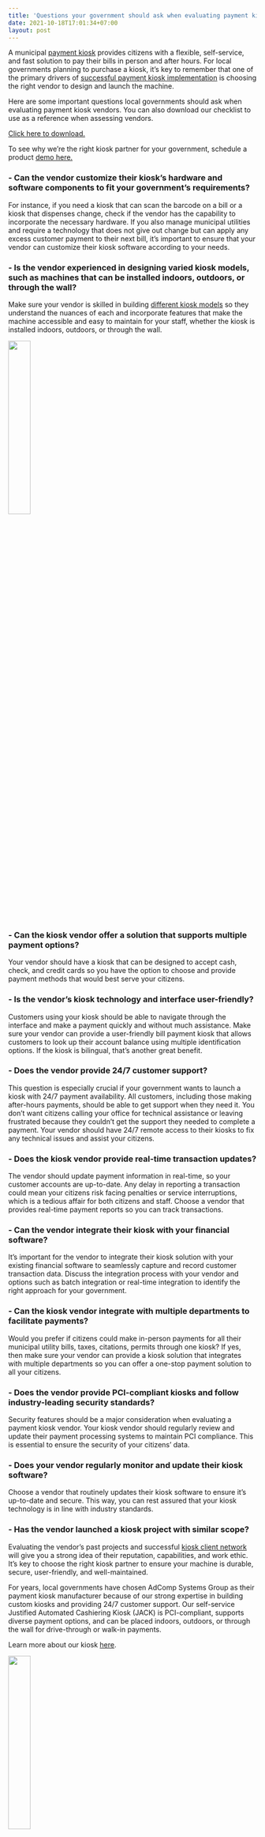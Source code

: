 ```yaml
---
title: 'Questions your government should ask when evaluating payment kiosk vendors'
date: 2021-10-18T17:01:34+07:00
layout: post
---
```

A municipal [payment kiosk](https://www.adcompsystems.com/payment-kiosk.html) provides citizens with a flexible, self-service, and fast solution to pay their bills in person and after hours. For local governments planning to purchase a kiosk, it’s key to remember that one of the primary drivers of [successful payment kiosk implementation](https://www.adcompsystems.com/utility-payment-kiosk-local-government.html) is choosing the right vendor to design and launch the machine.

Here are some important questions local governments should ask when evaluating payment kiosk vendors. You can also download our checklist to use as a reference when assessing vendors.

[Click here to download.](https://www.adcompsystems.com/payment-kiosk-vendors.pdf)


To see why we’re the right kiosk partner for your government, schedule a product [demo here.](https://www.adcompsystems.com/contactus.html)

<h3>- Can the vendor customize their kiosk’s hardware and software components to fit your government’s requirements?</h3>

For instance, if you need a kiosk that can scan the barcode on a bill or a kiosk that dispenses change, check if the vendor has the capability to incorporate the necessary hardware. If you also manage municipal utilities and require a technology that does not give out change but can apply any excess customer payment to their next bill, it’s important to ensure that your vendor can customize their kiosk software according to your needs.

<h3>- Is the vendor experienced in designing varied kiosk models, such as machines that can be installed indoors, outdoors, or through the wall?</h3>

Make sure your vendor is skilled in building [different kiosk models](https://www.adcompsystems.com/municipal-payment-kiosk.html) so they understand the nuances of each and incorporate features that make the machine accessible and easy to maintain for your staff, whether the kiosk is installed indoors, outdoors, or through the wall.

<img src="/images/posts/solutions.webp" loading="lazy"
     width="30%" />

<h3>- Can the kiosk vendor offer a solution that supports multiple payment options?</h3>
Your vendor should have a kiosk that can be designed to accept cash, check, and credit cards so you have the option to choose and provide payment methods that would best serve your citizens.

<h3>- Is the vendor’s kiosk technology and interface user-friendly?</h3>
Customers using your kiosk should be able to navigate through the interface and make a payment quickly and without much assistance. Make sure your vendor can provide a user-friendly bill payment kiosk that allows customers to look up their account balance using multiple identification options. If the kiosk is bilingual, that’s another great benefit.

<h3>- Does the vendor provide 24/7 customer support?</h3>
This question is especially crucial if your government wants to launch a kiosk with 24/7 payment availability. All customers, including those making after-hours payments, should be able to get support when they need it. You don’t want citizens calling your office for technical assistance or leaving frustrated because they couldn’t get the support they needed to complete a payment. Your vendor should have 24/7 remote access to their kiosks to fix any technical issues and assist your citizens.

<h3>- Does the kiosk vendor provide real-time transaction updates?</h3>
The vendor should update payment information in real-time, so your customer accounts are up-to-date. Any delay in reporting a transaction could mean your citizens risk facing penalties or service interruptions, which is a tedious affair for both citizens and staff. Choose a vendor that provides real-time payment reports so you can track transactions.

<h3>- Can the vendor integrate their kiosk with your financial software?</h3>
It’s important for the vendor to integrate their kiosk solution with your existing financial software to seamlessly capture and record customer transaction data. Discuss the integration process with your vendor and options such as batch integration or real-time integration to identify the right approach for your government.

<h3>- Can the kiosk vendor integrate with multiple departments to facilitate payments?</h3>
Would you prefer if citizens could make in-person payments for all their municipal utility bills, taxes, citations, permits through one kiosk? If yes, then make sure your vendor can provide a kiosk solution that integrates with multiple departments so you can offer a one-stop payment solution to all your citizens.

<h3>- Does the vendor provide PCI-compliant kiosks and follow industry-leading security standards?</h3>
Security features should be a major consideration when evaluating a payment kiosk vendor. Your kiosk vendor should regularly review and update their payment processing systems to maintain PCI compliance. This is essential to ensure the security of your citizens’ data.

<h3>- Does your vendor regularly monitor and update their kiosk software?</h3>
Choose a vendor that routinely updates their kiosk software to ensure it’s up-to-date and secure. This way, you can rest assured that your kiosk technology is in line with industry standards.

<h3>- Has the vendor launched a kiosk project with similar scope?</h3>

Evaluating the vendor’s past projects and successful [kiosk client network](https://www.adcompsystems.com/testimonial-videos.html) will give you a strong idea of their reputation, capabilities, and work ethic. It’s key to choose the right kiosk partner to ensure your machine is durable, secure, user-friendly, and well-maintained.

For years, local governments have chosen AdComp Systems Group as their payment kiosk manufacturer because of our strong expertise in building custom kiosks and providing 24/7 customer support. Our self-service Justified Automated Cashiering Kiosk (JACK) is PCI-compliant, supports diverse payment options, and can be placed indoors, outdoors, or through the wall for drive-through or walk-in payments.


Learn more about our kiosk [here](https://www.adcompsystems.com/payment-kiosk.html).

<img src="/images/posts/subscribe.webp" loading="lazy"
     width="30%" />